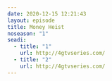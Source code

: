 ```yaml
---
date: 2020-12-15 12:21:43
layout: episode
title: Money Heist
noseason: "1"
seadi:
  - title: "1"
    url: http://4gtvseries.com/
  - title: "2"
    url: http://4gtvseries.com/
---
```

